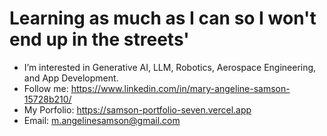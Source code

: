# Learning as much as I can so I won't end up in the streets'

- I’m interested in Generative AI, LLM, Robotics, Aerospace Engineering, and App Development.
- Follow me: https://www.linkedin.com/in/mary-angeline-samson-15728b210/
- My Porfolio: https://samson-portfolio-seven.vercel.app
- Email: m.angelinesamson@gmail.com
<!---
AngieS-git/AngieS-git is a ✨ special ✨ repository because its `README.md` (this file) appears on your GitHub profile.
You can click the Preview link to take a look at your changes.
--->
